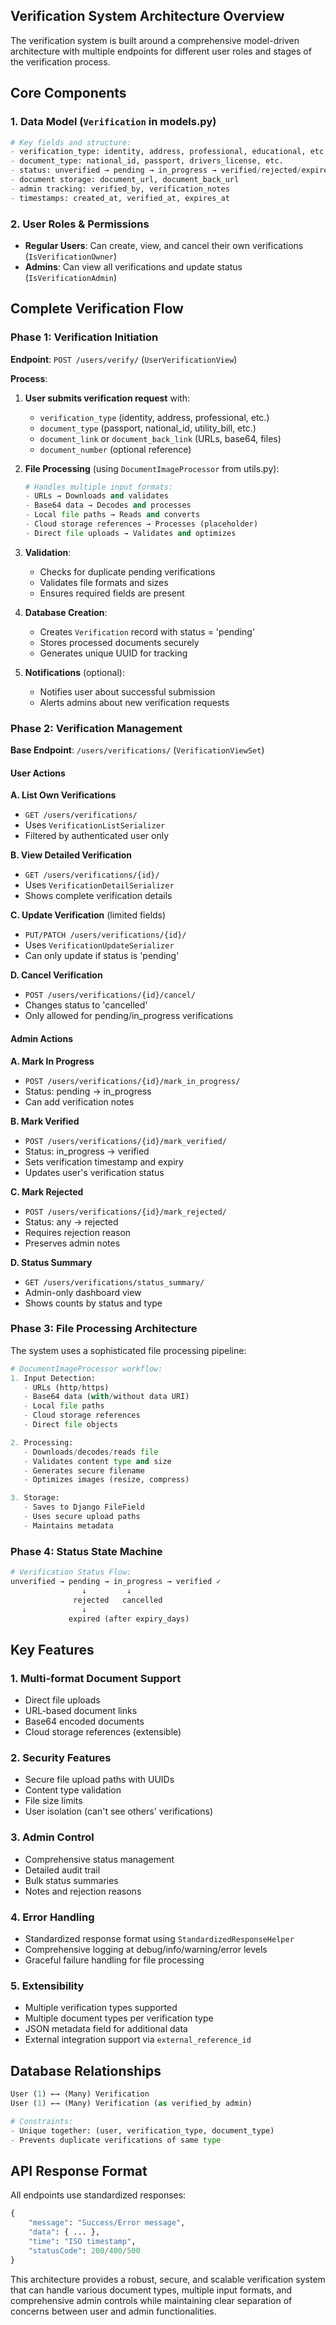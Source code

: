 
## **Verification System Architecture Overview**

The verification system is built around a comprehensive model-driven architecture with multiple endpoints for different user roles and stages of the verification process.

## **Core Components**

### **1. Data Model (`Verification` in models.py)**

```python
# Key fields and structure:
- verification_type: identity, address, professional, educational, etc.
- document_type: national_id, passport, drivers_license, etc.
- status: unverified → pending → in_progress → verified/rejected/expired
- document storage: document_url, document_back_url
- admin tracking: verified_by, verification_notes
- timestamps: created_at, verified_at, expires_at
```

### **2. User Roles & Permissions**

- **Regular Users**: Can create, view, and cancel their own verifications (`IsVerificationOwner`)
- **Admins**: Can view all verifications and update status (`IsVerificationAdmin`)

## **Complete Verification Flow**

### **Phase 1: Verification Initiation**

**Endpoint**: `POST /users/verify/` (`UserVerificationView`)

**Process**:

1. **User submits verification request** with:
   - `verification_type` (identity, address, professional, etc.)
   - `document_type` (passport, national_id, utility_bill, etc.)
   - `document_link` or `document_back_link` (URLs, base64, files)
   - `document_number` (optional reference)

2. **File Processing** (using `DocumentImageProcessor` from utils.py):

   ```python
   # Handles multiple input formats:
   - URLs → Downloads and validates
   - Base64 data → Decodes and processes
   - Local file paths → Reads and converts
   - Cloud storage references → Processes (placeholder)
   - Direct file uploads → Validates and optimizes
   ```

3. **Validation**:
   - Checks for duplicate pending verifications
   - Validates file formats and sizes
   - Ensures required fields are present

4. **Database Creation**:
   - Creates `Verification` record with status = 'pending'
   - Stores processed documents securely
   - Generates unique UUID for tracking

5. **Notifications** (optional):
   - Notifies user about successful submission
   - Alerts admins about new verification requests

### **Phase 2: Verification Management**

**Base Endpoint**: `/users/verifications/` (`VerificationViewSet`)

#### **User Actions**

**A. List Own Verifications**

- `GET /users/verifications/`
- Uses `VerificationListSerializer`
- Filtered by authenticated user only

**B. View Detailed Verification**

- `GET /users/verifications/{id}/`
- Uses `VerificationDetailSerializer`
- Shows complete verification details

**C. Update Verification** (limited fields)

- `PUT/PATCH /users/verifications/{id}/`
- Uses `VerificationUpdateSerializer`
- Can only update if status is 'pending'

**D. Cancel Verification**

- `POST /users/verifications/{id}/cancel/`
- Changes status to 'cancelled'
- Only allowed for pending/in_progress verifications

#### **Admin Actions**

**A. Mark In Progress**

- `POST /users/verifications/{id}/mark_in_progress/`
- Status: pending → in_progress
- Can add verification notes

**B. Mark Verified**

- `POST /users/verifications/{id}/mark_verified/`
- Status: in_progress → verified
- Sets verification timestamp and expiry
- Updates user's verification status

**C. Mark Rejected**

- `POST /users/verifications/{id}/mark_rejected/`
- Status: any → rejected
- Requires rejection reason
- Preserves admin notes

**D. Status Summary**

- `GET /users/verifications/status_summary/`
- Admin-only dashboard view
- Shows counts by status and type

### **Phase 3: File Processing Architecture**

The system uses a sophisticated file processing pipeline:

```python
# DocumentImageProcessor workflow:
1. Input Detection:
   - URLs (http/https)
   - Base64 data (with/without data URI)
   - Local file paths
   - Cloud storage references
   - Direct file objects

2. Processing:
   - Downloads/decodes/reads file
   - Validates content type and size
   - Generates secure filename
   - Optimizes images (resize, compress)

3. Storage:
   - Saves to Django FileField
   - Uses secure upload paths
   - Maintains metadata
```

### **Phase 4: Status State Machine**

```python
# Verification Status Flow:
unverified → pending → in_progress → verified ✓
                ↓         ↓
              rejected   cancelled
                ↓
             expired (after expiry_days)
```

## **Key Features**

### **1. Multi-format Document Support**

- Direct file uploads
- URL-based document links
- Base64 encoded documents
- Cloud storage references (extensible)

### **2. Security Features**

- Secure file upload paths with UUIDs
- Content type validation
- File size limits
- User isolation (can't see others' verifications)

### **3. Admin Control**

- Comprehensive status management
- Detailed audit trail
- Bulk status summaries
- Notes and rejection reasons

### **4. Error Handling**

- Standardized response format using `StandardizedResponseHelper`
- Comprehensive logging at debug/info/warning/error levels
- Graceful failure handling for file processing

### **5. Extensibility**

- Multiple verification types supported
- Multiple document types per verification type
- JSON metadata field for additional data
- External integration support via `external_reference_id`

## **Database Relationships**

```python
User (1) ←→ (Many) Verification
User (1) ←→ (Many) Verification (as verified_by admin)

# Constraints:
- Unique together: (user, verification_type, document_type)
- Prevents duplicate verifications of same type
```

## **API Response Format**

All endpoints use standardized responses:

```python
{
    "message": "Success/Error message",
    "data": { ... },
    "time": "ISO timestamp",
    "statusCode": 200/400/500
}
```

This architecture provides a robust, secure, and scalable verification system that can handle various document types, multiple input formats, and comprehensive admin controls while maintaining clear separation of concerns between user and admin functionalities.
